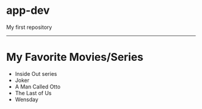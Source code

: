 # app-dev
My first repository

---

# My Favorite Movies/Series
- Inside Out series
- Joker
- A Man Called Otto
- The Last of Us
- Wensday
